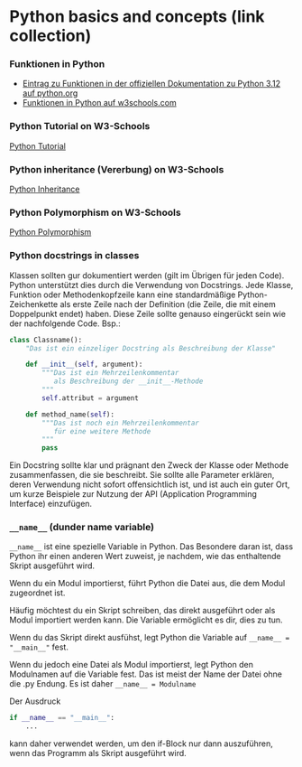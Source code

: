 # Python basics and concepts (link collection)

### Funktionen in Python

* [Eintrag zu Funktionen in der offiziellen Dokumentation zu Python 3.12 auf python.org](https://docs.python.org/3.12/tutorial/controlflow.html#defining-functions)
* [Funktionen in Python auf w3schools.com](https://www.w3schools.com/python/python_functions.asp)

### Python Tutorial on W3-Schools
[Python Tutorial](https://www.w3schools.com/python/default.asp)

### Python inheritance (Vererbung) on W3-Schools
[Python Inheritance](https://www.w3schools.com/python/python_inheritance.asp)

### Python Polymorphism on W3-Schools
[Python Polymorphism](https://www.w3schools.com/python/python_polymorphism.asp)

### Python docstrings in classes
Klassen sollten gur dokumentiert werden (gilt im Übrigen für jeden Code). Python unterstützt dies durch die Verwendung von Docstrings. Jede Klasse, Funktion oder Methodenkopfzeile kann eine standardmäßige Python-Zeichenkette als erste Zeile nach der Definition (die Zeile, die mit einem Doppelpunkt endet) haben. Diese Zeile sollte genauso eingerückt sein wie der nachfolgende Code.
Bsp.:
```python
class Classname():
    "Das ist ein einzeliger Docstring als Beschreibung der Klasse"

    def __init__(self, argument):
        """Das ist ein Mehrzeilenkommentar
           als Beschreibung der __init__-Methode
        """
        self.attribut = argument    

    def method_name(self):
        """Das ist noch ein Mehrzeilenkommentar
           für eine weitere Methode
        """
        pass
```
      
Ein Docstring sollte klar und prägnant den Zweck der Klasse oder Methode zusammenfassen, die sie beschreibt. Sie sollte alle Parameter erklären, deren Verwendung nicht sofort offensichtlich ist, und ist auch ein guter Ort, um kurze Beispiele zur Nutzung der API (Application Programming Interface) einzufügen.

### `__name__` (dunder name variable)
`__name__` ist eine spezielle Variable in Python. Das Besondere daran ist, dass Python ihr einen anderen Wert zuweist, je nachdem, wie das enthaltende Skript ausgeführt wird.

Wenn du ein Modul importierst, führt Python die Datei aus, die dem Modul zugeordnet ist.

Häufig möchtest du ein Skript schreiben, das direkt ausgeführt oder als Modul importiert werden kann. Die Variable ermöglicht es dir, dies zu tun.

Wenn du das Skript direkt ausfühst, legt Python die Variable auf `__name__ = "__main__"` fest.

Wenn du jedoch eine Datei als Modul importierst, legt Python den Modulnamen auf die Variable fest. Das ist meist der Name der Datei ohne die .py Endung. Es ist daher `__name__ = Modulname`

Der Ausdruck
```python
if __name__ == "__main__":
    ...
```
kann daher verwendet werden, um den if-Block nur dann auszuführen, wenn das Programm als Skript ausgeführt wird.
